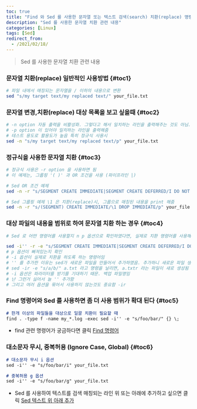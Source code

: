 ```yaml
---
toc: true
title: "Find 와 Sed 를 사용한 문자열 또는 텍스트 검색(search) 치환(replace) 명령어"
description: "Sed 를 사용한 문자열 치환 관련 내용"
categories: [Linux]
tags: [Sed]
redirect_from:
  - /2021/02/18/
---
```


> Sed 를 사용한 문자열 치환 관련 내용

### 문자열 치환(replace) 일반적인 사용방법 {#toc1}

```bash
# 파일 내에서 매칭되는 문자열을 / 이하의 내용으로 변환
sed "s/my target text/my replaced text/" your_file.txt 
```

### 문자열 변경,치환(replace) 대상 목록을 보고 싶을때 {#toc2}

```bash
# -n option 자동 출력을 비활성화. 그렇다고 해서 일치하는 라인을 출력해주는 것도 아님.
# -p option 이 있어야 일치하는 라인을 출력해줌
# 테스트 용도로 활용도가 높음 특히 정규식 사용시
sed -n "s/my target text/my replaced text/p" your_file.txt 
```

### 정규식을 사용한 문자열 치환 {#toc3}

```bash
# 정규식 사용은 -r option 을 사용하면 됨
# 이 예제는, 그룹핑 '( )' 과 OR 조건을 사용 (파이프라인 |)

# Sed OR 조건 예제
sed -n -r "s/SEGMENT CREATE IMMEDIATE|SEGMENT CREATE DEFERRED/I DO NOT WANT SEGMENT SYNTAX/p" your_file.txt 

# Sed 그룹핑 예제 \1 은 치환(replace)시, 그룹으로 매칭된 내용을 print 해줌
sed -n -r "s/(SEGMENT) CREATE IMMEDIATE/\1 DROP IMMEDIATE/p" your_file.txt
```

### 대상 파일의 내용을 범위로 하여 문자열 치환 하는 경우 {#toc4}

```bash
# Sed 로 어떤 명령어를 사용할지 n p 옵션으로 확인하였다면, 실제로 치환 명령어를 사용해 보자

sed -i'' -r -e "s/SEGMENT CREATE IMMEDIATE|SEGMENT CREATE DEFERRED/I DO NOT WANT SEGMENT SYNTAX/" your_file.txt 
# p 옵션이 빠져있는지 확인
# -i 옵션이 실제로 치환을 하도록 하는 명령어임
# '' 를 추가한 이유는 sed가 새로운 파일을 만들어서 추가하였음. 추가하니 새로운 파일 생성 안함
# sed -ir -e "s/a/b/" a.txt 라고 명령을 날리면, a.txtr 라는 파일이 새로 생성됨
# -i 옵션은 파라미터를 받기를 기대하기 때문. 백업 파일명임
# 난 그런거 싫어서 늘 '' 추가함
# 그리고 여러 옵션을 묶어서 사용하지 않는것도 중요함 -ir
```

### Find 명령어와 Sed 를 사용하면 좀 더 사용 범위가 확대 된다 {#toc5}

```md
# 한개 이상의 파일들을 대상으로 일괄 치환이 필요할 때
find . -type f -name my_*.log -exec sed -i'' -e "s/foo/bar/" {} \;
```

- find 관련 명령어가 궁금하다면 클릭 [Find 명령어](https://marindie.github.io/blog/linux/Linux-Find-Command-KR)

### 대소문자 무시, 중복허용 (Ignore Case, Global) {#toc6}

```md
# 대소문자 무시 i 옵션
sed -i'' -e "s/foo/bar/i" your_file.txt

# 중복허용 g 옵션
sed -i'' -e "s/foo/bar/g" your_file.txt
```

- Sed 를 사용하여 텍스트를 검색 매칭되는 라인 위 또는 아래에 추가하고 싶으면 클릭 [Sed 텍스트 위 아래 추가](https://marindie.github.io/linux/Sed-Append-KR/)

[^1]: This is a footnote.

[kramdown]: https://kramdown.gettalong.org/
[My Blog]: https://marindie.github.io
